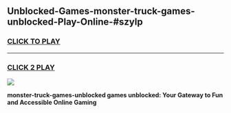 
## Unblocked-Games-monster-truck-games-unblocked-Play-Online-#szylp
<h3>
<a href="https://premium.freeplayer.one?title=monster-truck-games-unblocked&ref=27F">CLICK TO PLAY</a></h3>
<hr>

<h3>
<a href="https://premium.freeplayer.one?title=monster-truck-games-unblocked&ref=27F">CLICK 2 PLAY</a>
  
</h3>

<a href="https://premium.freeplayer.one?title=monster-truck-games-unblocked&ref=27F"><img src="https://clearcache.store/games.png"></a>


**monster-truck-games-unblocked games unblocked: Your Gateway to Fun and Accessible Online Gaming**
